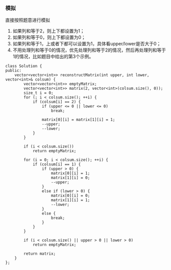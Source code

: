 ### 模拟
直接按照题意进行模拟
1. 如果列和等于2，则上下都设置为1；
2. 如果列和等于0，则上下都设置为0；
3. 如果列和等于1，上或者下都可以设置为1，具体看upper/lower是否大于0；
4. 不用处理列和等于0的情况，优先处理列和等于2的情况，然后再处理列和等于1的情况，比如题目中给出的第3个示例。
```
class Solution {
public:
	vector<vector<int>> reconstructMatrix(int upper, int lower, vector<int>& colsum) {
		vector<vector<int>> emptyMatrix;
		vector<vector<int>> matrix(2, vector<int>(colsum.size(), 0));
		size_t i = 0;
		for (; i < colsum.size(); ++i) {
			if (colsum[i] == 2) {
				if (upper <= 0 || lower <= 0)
					break;

				matrix[0][i] = matrix[1][i] = 1;
				--upper;
				--lower;
			}
		}

		if (i < colsum.size())
			return emptyMatrix;

		for (i = 0; i < colsum.size(); ++i) {
			if (colsum[i] == 1) {
				if (upper > 0) {
					matrix[0][i] = 1;
					matrix[1][i] = 0;
					--upper;
				}
				else if (lower > 0) {
					matrix[0][i] = 0;
					matrix[1][i] = 1;
					--lower;
				}
				else {
					break;
				}
			}
		}

		if (i < colsum.size() || upper > 0 || lower > 0)
			return emptyMatrix;

		return matrix;
	}
};
```